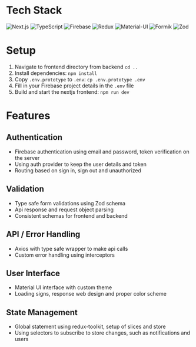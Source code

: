 # Tech Stack
![Next.js](https://img.shields.io/badge/Next.js-000000?style=for-the-badge&logo=next-dot-js&logoColor=white)
![TypeScript](https://img.shields.io/badge/TypeScript-007ACC?style=for-the-badge&logo=typescript&logoColor=white)
![Firebase](https://img.shields.io/badge/Firebase-FFCA28?style=for-the-badge&logo=firebase&logoColor=black)
![Redux](https://img.shields.io/badge/Redux-764ABC?style=for-the-badge&logo=redux&logoColor=white)
![Material-UI](https://img.shields.io/badge/Material--UI-0081CB?style=for-the-badge&logo=mui&logoColor=white)
![Formik](https://img.shields.io/badge/Formik-FF5733?style=for-the-badge&logo=formik&logoColor=white)
![Zod](https://img.shields.io/badge/Zod-55c57a?style=for-the-badge&logoColor=white)

# Setup
1. Navigate to frontend directory from backend `cd ..`
2. Install dependencies: `npm install`
3. Copy `.env.prototype` to `.env`: `cp .env.prototype .env`
4. Fill in your Firebase project details in the `.env` file
5. Build and start the nextjs frontend: `npm run dev`
  

# Features

## Authentication
- Firebase authentication using email and password, token verification on the server
- Using auth provider to keep the user details and token
- Routing based on sign in, sign out and unauthorized 

## Validation
- Type safe form validations using Zod schema
- Api response and request object parsing
- Consistent schemas for frontend and backend

## API / Error Handling
- Axios with type safe wrapper to make api calls
- Custom error handling using interceptors

## User Interface
- Material UI interface with custom theme
- Loading signs, response web design and proper color scheme

## State Management
- Global statement using redux-toolkit, setup of slices and store
- Using selectors to subscribe to store changes, such as notifications and users